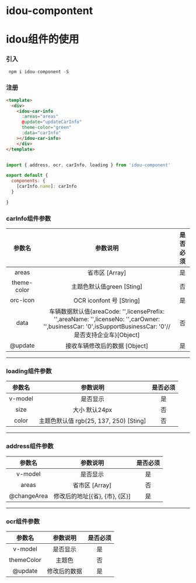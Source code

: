 # idou-compontent

# idou组件的使用

### 引入
``` javascript
 npm i idou-component -S 
```

### 注册

``` html
<template>
  <div>
    <idou-car-info 
      :areas="areas"
      @update="updateCarInfo"
      theme-color="green"
      :data="carInfo"
    ></idou-car-info>
    </div>
</template>
```
``` javascript

import { address, ocr, carInfo, loading } from 'idou-component'

export default {
  components: {
    [carInfo.name]: carInfo
  }

}

```
### carInfo组件参数
|参数名|参数说明|是否必须|
|:---:|:---:|:---:|
|areas|省市区 [Array]|是|
|theme-color|主题色默认值green [Sting]|否|
|orc-icon|OCR iconfont 号 [String]|是|
|data|车辆数据默认值{areaCode: '',licensePrefix: '',areaName: '',licenseNo: '',carOwner: '',businessCar: '0',isSupportBusinessCar: '0'//是否支持企业车}[Object]|否|
|@update|接收车辆修改后的数据 [Object]|是|


-------

### loading组件参数
|参数名|参数说明|是否必须|
|:---:|:---:|:---:|
|v-model|是否显示|是|
|size| 大小 默认24px|否|
|color|主题色默认值 rgb(25, 137, 250) [Sting]|否|


-------

### address组件参数
|参数名|参数说明|是否必须|
|:---:|:---:|:---:|
|v-model|是否显示|是|
|areas| 省市区 [Array]|否|
|@changeArea|修改后的地址[{省}, {市}, {区}]|是|

-------

### ocr组件参数
|参数名|参数说明|是否必须|
|:---:|:---:|:---:|
|v-model|是否显示|是|
|themeColor| 主题色 |否|
|@update|修改后的数据|是|